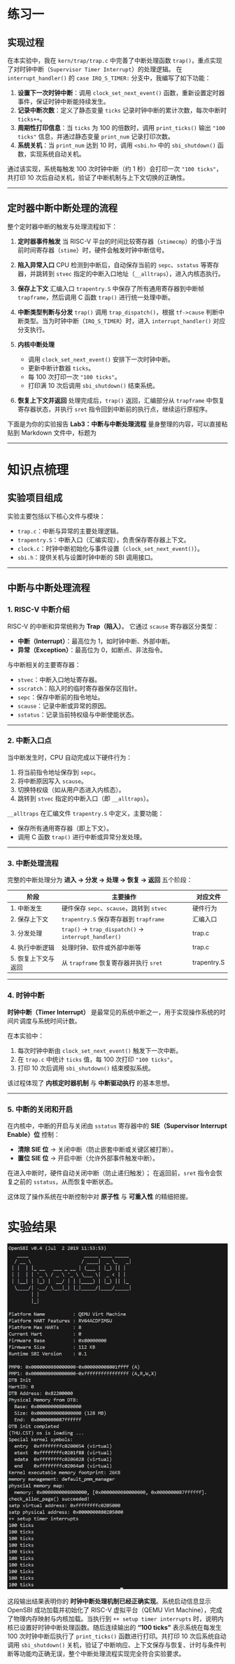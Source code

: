 # 练习一

## 实现过程

在本实验中，我在 `kern/trap/trap.c` 中完善了中断处理函数 `trap()`，重点实现了对时钟中断（`Supervisor Timer Interrupt`）的处理逻辑。
在 `interrupt_handler()` 的 `case IRQ_S_TIMER:` 分支中，我编写了如下功能：

1. **设置下一次时钟中断**：调用 `clock_set_next_event()` 函数，重新设置定时器事件，保证时钟中断能持续发生。
2. **记录中断次数**：定义了静态变量 `ticks` 记录时钟中断的累计次数，每次中断时 `ticks++`。
3. **周期性打印信息**：当 `ticks` 为 100 的倍数时，调用 `print_ticks()` 输出 `"100 ticks"` 信息，并通过静态变量 `print_num` 记录打印次数。
4. **系统关机**：当 `print_num` 达到 10 时，调用 `<sbi.h>` 中的 `sbi_shutdown()` 函数，实现系统自动关机。

通过该实现，系统每触发 100 次时钟中断（约 1 秒）会打印一次 `"100 ticks"`，共打印 10 次后自动关机，验证了中断机制与上下文切换的正确性。

---

## 定时器中断中断处理的流程

整个定时器中断的触发与处理流程如下：

1. **定时器事件触发**
   当 RISC-V 平台的时间比较寄存器（`stimecmp`）的值小于当前时间寄存器（`stime`）时，硬件会触发时钟中断信号。

2. **陷入异常入口**
   CPU 检测到中断后，自动保存当前的 `sepc`、`sstatus` 等寄存器，并跳转到 `stvec` 指定的中断入口地址（`__alltraps`），进入内核态执行。

3. **保存上下文**
   汇编入口 `trapentry.S` 中保存了所有通用寄存器到中断帧 `trapframe`，然后调用 C 函数 `trap()` 进行统一处理中断。

4. **中断类型判断与分发**
   `trap()` 调用 `trap_dispatch()`，根据 `tf->cause` 判断中断类型。当为时钟中断（`IRQ_S_TIMER`）时，进入 `interrupt_handler()` 对应分支执行。

5. **内核中断处理**

   * 调用 `clock_set_next_event()` 安排下一次时钟中断。
   * 更新中断计数器 `ticks`。
   * 每 100 次打印一次 `"100 ticks"`。
   * 打印满 10 次后调用 `sbi_shutdown()` 结束系统。

6. **恢复上下文并返回**
   处理完成后，`trap()` 返回，汇编部分从 `trapframe` 中恢复寄存器状态，并执行 `sret` 指令回到中断前的执行点，继续运行原程序。

下面是为你的实验报告 **Lab3：中断与中断处理流程** 量身整理的内容，可以直接粘贴到 Markdown 文件中，标题为

---

# 知识点梳理

## 实验项目组成

实验主要包括以下核心文件与模块：

* `trap.c`：中断与异常的主要处理逻辑。
* `trapentry.S`：中断入口（汇编实现），负责保存寄存器上下文。
* `clock.c`：时钟中断初始化与事件设置（`clock_set_next_event()`）。
* `sbi.h`：提供关机与设置时钟中断的 SBI 调用接口。

---

## 中断与中断处理流程

### 1. RISC-V 中断介绍

RISC-V 的中断和异常统称为 **Trap（陷入）**。
它通过 `scause` 寄存器区分类型：

* **中断（Interrupt）**：最高位为 1，如时钟中断、外部中断。
* **异常（Exception）**：最高位为 0，如断点、非法指令。

与中断相关的主要寄存器：

* `stvec`：中断入口地址寄存器。
* `sscratch`：陷入时的临时寄存器保存区指针。
* `sepc`：保存中断前的指令地址。
* `scause`：记录中断或异常的原因。
* `sstatus`：记录当前特权级与中断使能状态。

---

### 2. 中断入口点

当中断发生时，CPU 自动完成以下硬件行为：

1. 将当前指令地址保存到 `sepc`。
2. 将中断原因写入 `scause`。
3. 切换特权级（如从用户态进入内核态）。
4. 跳转到 `stvec` 指定的中断入口（即 `__alltraps`）。

`__alltraps` 在汇编文件 `trapentry.S` 中定义，主要功能：

* 保存所有通用寄存器（即上下文）。
* 调用 C 函数 `trap()` 进行中断或异常分发处理。

---

### 3. 中断处理流程

完整的中断处理分为 **进入 → 分发 → 处理 → 恢复 → 返回** 五个阶段：

| 阶段          | 主要操作                                                 | 对应文件        |
| ----------- | ---------------------------------------------------- | ----------- |
| 1. 中断发生     | 硬件保存 `sepc`、`scause`，跳转到 `stvec`                     | 硬件行为        |
| 2. 保存上下文    | `trapentry.S` 保存寄存器到 `trapframe`                     | 汇编入口        |
| 3. 分发处理     | `trap()` → `trap_dispatch()` → `interrupt_handler()` | trap.c      |
| 4. 执行中断逻辑   | 处理时钟、软件或外部中断等                                        | trap.c      |
| 5. 恢复上下文与返回 | 从 `trapframe` 恢复寄存器并执行 `sret`                        | trapentry.S |

---

### 4. 时钟中断

**时钟中断（Timer Interrupt）** 是最常见的系统中断之一，用于实现操作系统的时间片调度与系统时间计数。

在本实验中：

1. 每次时钟中断由 `clock_set_next_event()` 触发下一次中断。
2. 在 `trap.c` 中统计 `ticks` 值，每 100 次打印 `"100 ticks"`。
3. 打印 10 次后调用 `sbi_shutdown()` 结束模拟系统。

该过程体现了 **内核定时器机制** 与 **中断驱动执行** 的基本思想。

---

### 5. 中断的关闭和开启

在内核中，中断的开启与关闭由 `sstatus` 寄存器中的 **SIE（Supervisor Interrupt Enable）位** 控制：

* **清除 SIE 位** → 关闭中断（防止嵌套中断或关键区被打断）。
* **置位 SIE 位** → 开启中断（允许外部事件触发中断）。

在进入中断时，硬件自动关闭中断（防止递归触发）；
在返回前，`sret` 指令会恢复之前的 `sstatus`，从而恢复中断状态。

这体现了操作系统在中断控制中对 **原子性** 与 **可重入性** 的精细把握。

# 实验结果
![alt text](pic/1.png)

这段输出结果表明你的 **时钟中断处理机制已经正确实现**。系统启动信息显示 OpenSBI 成功加载并初始化了 RISC-V 虚拟平台（QEMU Virt Machine），完成了物理内存映射与内核加载。当执行到 `++ setup timer interrupts` 时，说明内核已设置好时钟中断处理函数。随后连续输出的 **“100 ticks”** 表示系统在每发生 100 次时钟中断后执行了 `print_ticks()` 函数进行打印。共打印 10 次后系统自动调用 `sbi_shutdown()` 关机，验证了中断响应、上下文保存与恢复、计时与条件判断等功能均正确无误，整个中断处理流程实现完全符合实验要求。
